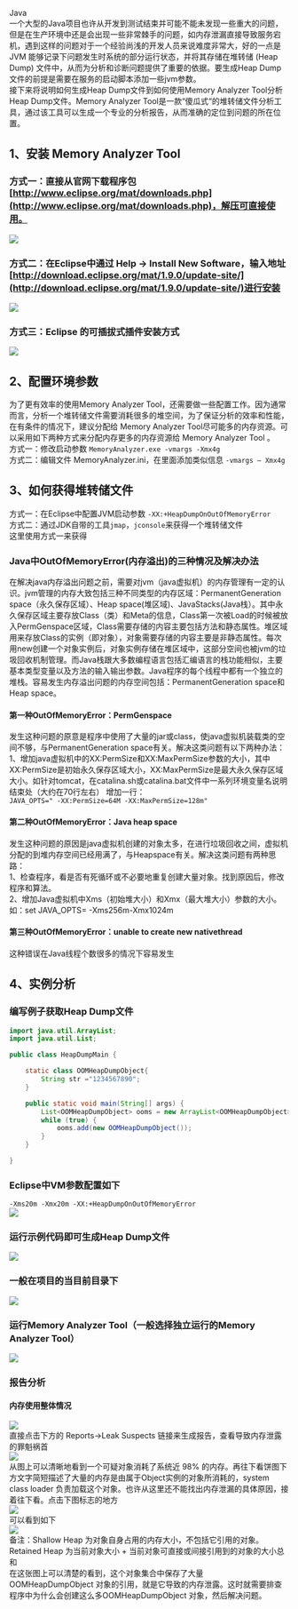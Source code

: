 Java<br />一个大型的Java项目也许从开发到测试结束并可能不能未发现一些重大的问题，但是在生产环境中还是会出现一些非常棘手的问题，如内存泄漏直接导致服务宕机，遇到这样的问题对于一个经验尚浅的开发人员来说难度非常大，好的一点是JVM 能够记录下问题发生时系统的部分运行状态，并将其存储在堆转储 (Heap Dump) 文件中，从而为分析和诊断问题提供了重要的依据。要生成Heap Dump文件的前提是需要在服务的启动脚本添加一些jvm参数。<br />接下来将说明如何生成Heap Dump文件到如何使用Memory Analyzer Tool分析Heap Dump文件。Memory Analyzer Tool是一款“傻瓜式“的堆转储文件分析工具，通过该工具可以生成一个专业的分析报告，从而准确的定位到问题的所在位置。
<a name="YdUHV"></a>
## 1、安装 Memory Analyzer Tool
<a name="IEfsU"></a>
### 方式一：直接从官网下载程序包 [http://www.eclipse.org/mat/downloads.php](http://www.eclipse.org/mat/downloads.php)，解压可直接使用。
![](https://cdn.nlark.com/yuque/0/2022/webp/396745/1643970053498-2dc1484d-e4a3-4911-b90e-eaddf7e58e8b.webp#clientId=uc7c51607-de6b-4&from=paste&id=u3968930f&originHeight=545&originWidth=833&originalType=url&ratio=1&rotation=0&showTitle=false&status=done&style=shadow&taskId=u59eb5900-5270-4df5-a2c1-3329c4716ac&title=)
<a name="YMOmX"></a>
### 方式二：在Eclipse中通过 Help -> Install New Software，输入地址 [http://download.eclipse.org/mat/1.9.0/update-site/](http://download.eclipse.org/mat/1.9.0/update-site/)进行安装
![](https://cdn.nlark.com/yuque/0/2022/webp/396745/1643970053864-630b3ac5-fc08-435b-8f4f-f285588f2e24.webp#clientId=uc7c51607-de6b-4&from=paste&id=u7c184269&originHeight=676&originWidth=970&originalType=url&ratio=1&rotation=0&showTitle=false&status=done&style=shadow&taskId=ue8edd089-b1df-4100-b12d-9c67f5cf823&title=)
<a name="Nl1f8"></a>
### 方式三：Eclipse 的可插拔式插件安装方式
![](https://cdn.nlark.com/yuque/0/2022/webp/396745/1643970053792-873422d6-a7a5-4805-bbff-2e62f1ac4df3.webp#clientId=uc7c51607-de6b-4&from=paste&id=uf9cc7ecc&originHeight=367&originWidth=683&originalType=url&ratio=1&rotation=0&showTitle=false&status=done&style=shadow&taskId=u3106389f-4a76-4c83-baa8-85d3c3379d6&title=)
<a name="hJpL7"></a>
## 2、配置环境参数
为了更有效率的使用Memory Analyzer Tool，还需要做一些配置工作。因为通常而言，分析一个堆转储文件需要消耗很多的堆空间，为了保证分析的效率和性能，在有条件的情况下，建议分配给 Memory Analyzer Tool尽可能多的内存资源。可以采用如下两种方式来分配内存更多的内存资源给 Memory Analyzer Tool 。<br />方式一：修改启动参数 `MemoryAnalyzer.exe -vmargs -Xmx4g`<br />方式二：编辑文件 MemoryAnalyzer.ini，在里面添加类似信息 `-vmargs – Xmx4g`
<a name="jDUpn"></a>
## 3、如何获得堆转储文件
方式一：在Eclipse中配置JVM启动参数 `-XX:+HeapDumpOnOutOfMemoryError`<br />方式二：通过JDK自带的工具`jmap`，`jconsole`来获得一个堆转储文件<br />这里使用方式一来获得
<a name="okcIL"></a>
### Java中OutOfMemoryError(内存溢出)的三种情况及解决办法
在解决java内存溢出问题之前，需要对jvm（java虚拟机）的内存管理有一定的认识。jvm管理的内存大致包括三种不同类型的内存区域：PermanentGeneration space（永久保存区域）、Heap space(堆区域)、JavaStacks(Java栈）。其中永久保存区域主要存放Class（类）和Meta的信息，Class第一次被Load的时候被放入PermGenspace区域，Class需要存储的内容主要包括方法和静态属性。堆区域用来存放Class的实例（即对象），对象需要存储的内容主要是非静态属性。每次用new创建一个对象实例后，对象实例存储在堆区域中，这部分空间也被jvm的垃圾回收机制管理。而Java栈跟大多数编程语言包括汇编语言的栈功能相似，主要基本类型变量以及方法的输入输出参数。Java程序的每个线程中都有一个独立的堆栈。容易发生内存溢出问题的内存空间包括：PermanentGeneration space和Heap space。
<a name="br8Q4"></a>
#### 第一种OutOfMemoryError：PermGenspace
发生这种问题的原意是程序中使用了大量的jar或class，使java虚拟机装载类的空间不够，与PermanentGeneration space有关。解决这类问题有以下两种办法：<br />1、增加java虚拟机中的XX:PermSize和XX:MaxPermSize参数的大小，其中XX:PermSize是初始永久保存区域大小，XX:MaxPermSize是最大永久保存区域大小。如针对tomcat，在catalina.sh或catalina.bat文件中一系列环境变量名说明结束处（大约在70行左右） 增加一行：<br />`JAVA_OPTS=" -XX:PermSize=64M -XX:MaxPermSize=128m"`
<a name="wNWwn"></a>
#### 第二种OutOfMemoryError：Java heap space
发生这种问题的原因是java虚拟机创建的对象太多，在进行垃圾回收之间，虚拟机分配的到堆内存空间已经用满了，与Heapspace有关。解决这类问题有两种思路：<br />1、检查程序，看是否有死循环或不必要地重复创建大量对象。找到原因后，修改程序和算法。<br />2、增加Java虚拟机中Xms（初始堆大小）和Xmx（最大堆大小）参数的大小。如：set JAVA_OPTS= -Xms256m-Xmx1024m
<a name="tJRYO"></a>
#### 第三种OutOfMemoryError：unable to create new nativethread
这种错误在Java线程个数很多的情况下容易发生
<a name="ljJeP"></a>
## 4、实例分析
<a name="J45Bb"></a>
### 编写例子获取Heap Dump文件
```java
import java.util.ArrayList;
import java.util.List;

public class HeapDumpMain {

    static class OOMHeapDumpObject{
        String str ="1234567890";
    }

    public static void main(String[] args) {
        List<OOMHeapDumpObject> ooms = new ArrayList<OOMHeapDumpObject>();
        while (true) {
            ooms.add(new OOMHeapDumpObject());
        }
    }

}
```
<a name="YWFdN"></a>
### Eclipse中VM参数配置如下
`-Xms20m -Xmx20m -XX:+HeapDumpOnOutOfMemoryError`<br />![](https://cdn.nlark.com/yuque/0/2022/webp/396745/1643970053475-2888a90e-b7b5-4194-9d58-83739ff8cb41.webp#clientId=uc7c51607-de6b-4&from=paste&id=ud8ce31c6&originHeight=639&originWidth=830&originalType=url&ratio=1&rotation=0&showTitle=false&status=done&style=shadow&taskId=u6f9f605e-c1b7-48d3-9812-359d2538a30&title=)
<a name="fMq6e"></a>
### 运行示例代码即可生成Heap Dump文件
![](https://cdn.nlark.com/yuque/0/2022/webp/396745/1643970053841-4040012c-e375-497a-8306-8cb1a6f392d9.webp#clientId=uc7c51607-de6b-4&from=paste&id=u9426a053&originHeight=399&originWidth=808&originalType=url&ratio=1&rotation=0&showTitle=false&status=done&style=shadow&taskId=uce8308a4-77f4-4f5b-baed-0dd340957cf&title=)
<a name="NrmJ2"></a>
### 一般在项目的当目前目录下
![](https://cdn.nlark.com/yuque/0/2022/webp/396745/1643970054023-4f72d06b-5366-4a1b-a61f-c3e49e115ab8.webp#clientId=uc7c51607-de6b-4&from=paste&id=u3583a98c&originHeight=203&originWidth=360&originalType=url&ratio=1&rotation=0&showTitle=false&status=done&style=shadow&taskId=u20324419-93f3-4ca2-a2d6-5c367774032&title=)
<a name="G4mBf"></a>
### 运行Memory Analyzer Tool（一般选择独立运行的Memory Analyzer Tool）
![](https://cdn.nlark.com/yuque/0/2022/webp/396745/1643970054221-8a9a3bb3-bcf2-416c-9ac7-f0e8601d90ec.webp#clientId=uc7c51607-de6b-4&from=paste&id=u0c056c42&originHeight=607&originWidth=1080&originalType=url&ratio=1&rotation=0&showTitle=false&status=done&style=shadow&taskId=u8e63cf48-a2fb-4965-b472-9c2598c7a3d&title=)
<a name="ojhnC"></a>
### 报告分析
<a name="d4dv4"></a>
#### 内存使用整体情况
![](https://cdn.nlark.com/yuque/0/2022/webp/396745/1643970054846-8267ee7d-bc7b-4012-80e4-7ecd7aaba990.webp#clientId=uc7c51607-de6b-4&from=paste&id=uf941bef7&originHeight=607&originWidth=1080&originalType=url&ratio=1&rotation=0&showTitle=false&status=done&style=none&taskId=u538a589a-8a2f-4c19-ba8a-42a1992430f&title=)<br />直接点击下方的 Reports->Leak Suspects 链接来生成报告，查看导致内存泄露的罪魁祸首<br />![](https://cdn.nlark.com/yuque/0/2022/webp/396745/1643970054567-622995fd-872d-4c0b-ab3c-9bf96788a1f5.webp#clientId=uc7c51607-de6b-4&from=paste&id=u6611e6bd&originHeight=607&originWidth=1080&originalType=url&ratio=1&rotation=0&showTitle=false&status=done&style=none&taskId=u6333fbee-51c6-4708-a58d-2f05cabb824&title=)<br />从图上可以清晰地看到一个可疑对象消耗了系统近 98% 的内存。再往下看饼图下方文字简短描述了大量的内存是由属于Object实例的对象所消耗的，system class loader 负责加载这个对象。也许从这里还不能找出内存泄漏的具体原因，接着往下看。点击下图标志的地方<br />![](https://cdn.nlark.com/yuque/0/2022/webp/396745/1643970054587-2d3f116c-7c50-4341-8d67-45228dee1231.webp#clientId=uc7c51607-de6b-4&from=paste&id=u99c192a8&originHeight=549&originWidth=714&originalType=url&ratio=1&rotation=0&showTitle=false&status=done&style=shadow&taskId=u6a1e6943-5959-4d48-a2a9-6fe1dd9157b&title=)<br />可以看到如下<br />![](https://cdn.nlark.com/yuque/0/2022/webp/396745/1643970054612-94870d33-78be-4db0-a24e-fafcf942c120.webp#clientId=uc7c51607-de6b-4&from=paste&id=ue4818e69&originHeight=559&originWidth=781&originalType=url&ratio=1&rotation=0&showTitle=false&status=done&style=shadow&taskId=u1564bf12-c890-4507-8dfa-2e6c8e31a69&title=)<br />备注：Shallow Heap 为对象自身占用的内存大小，不包括它引用的对象。<br />Retained Heap 为当前对象大小 + 当前对象可直接或间接引用到的对象的大小总和<br />在这张图上可以清楚的看到，这个对象集合中保存了大量 OOMHeapDumpObject 对象的引用，就是它导致的内存泄露。这时就需要排查程序中为什么会创建这么多OOMHeapDumpObject 对象，然后解决问题。

